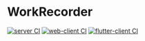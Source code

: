 WorkRecorder
====================
[![server CI](https://github.com/iii-ishida/workrec/actions/workflows/server.yml/badge.svg)](https://github.com/iii-ishida/workrec/actions/workflows/server.yml)
[![web-client CI](https://github.com/iii-ishida/workrec/actions/workflows/web-client.yml/badge.svg)](https://github.com/iii-ishida/workrec/actions/workflows/web-client.yml)
[![flutter-client CI](https://github.com/iii-ishida/workrec/actions/workflows/flutter-client.yml/badge.svg)](https://github.com/iii-ishida/workrec/actions/workflows/flutter-client.yml)

